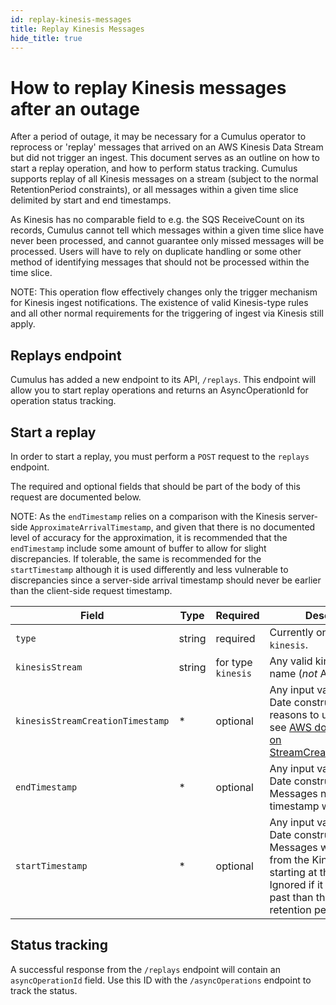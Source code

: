 ```yaml
---
id: replay-kinesis-messages
title: Replay Kinesis Messages
hide_title: true
---
```


# How to replay Kinesis messages after an outage

After a period of outage, it may be necessary for a Cumulus operator to reprocess or 'replay' messages that arrived on an AWS Kinesis Data Stream but did not trigger an ingest. This document serves as an outline on how to start a replay operation, and how to perform status tracking. Cumulus supports replay of all Kinesis messages on a stream (subject to the normal RetentionPeriod constraints), or all messages within a given time slice delimited by start and end timestamps.

As Kinesis has no comparable field to e.g. the SQS ReceiveCount on its records, Cumulus cannot tell which messages within a given time slice have never been processed, and cannot guarantee only missed messages will be processed. Users will have to rely on duplicate handling or some other method of identifying messages that should not be processed within the time slice.

NOTE: This operation flow effectively changes only the trigger mechanism for Kinesis ingest notifications. The existence of valid Kinesis-type rules and all other normal requirements for the triggering of ingest via Kinesis still apply.

## Replays endpoint

Cumulus has added a new endpoint to its API, `/replays`. This endpoint will allow you to start replay operations and returns an AsyncOperationId for operation status tracking.

## Start a replay

In order to start a replay, you must perform a `POST` request to the `replays` endpoint.

The required and optional fields that should be part of the body of this request are documented below.

NOTE: As the `endTimestamp` relies on a comparison with the Kinesis server-side `ApproximateArrivalTimestamp`, and given that there is no documented level of accuracy for the approximation, it is recommended that the `endTimestamp` include some amount of buffer to allow for slight discrepancies.
If tolerable, the same is recommended for the `startTimestamp` although it is used differently and less vulnerable to discrepancies since a server-side arrival timestamp should never be earlier than the client-side request timestamp.

| Field | Type | Required | Description |
| ------ | ------ | ------ | ------ |
| `type` | string | required | Currently only accepts `kinesis`. |
| `kinesisStream` | string | for type `kinesis` | Any valid kinesis stream name (*not* ARN) |
| `kinesisStreamCreationTimestamp` | * | optional | Any input valid for a JS Date constructor. For reasons to use this field see [AWS documentation on StreamCreationTimestamp](https://docs.aws.amazon.com/kinesis/latest/APIReference/API_ListShards.html#API_ListShards_RequestSyntax). |
| `endTimestamp` | * | optional | Any input valid for a JS Date constructor. Messages newer than this timestamp will be skipped.
| `startTimestamp` | * | optional | Any input valid for a JS Date constructor. Messages will be fetched from the Kinesis stream starting at this timestamp. Ignored if it is further in the past than the stream's retention period. |

## Status tracking

A successful response from the `/replays` endpoint will contain an `asyncOperationId` field.
Use this ID with the `/asyncOperations` endpoint to track the status.
